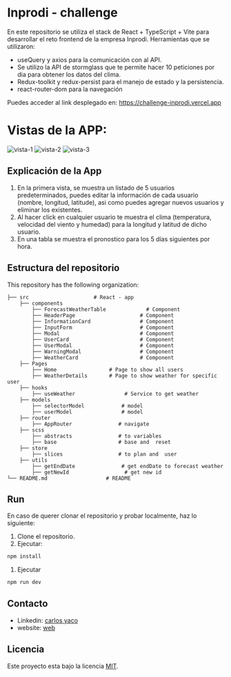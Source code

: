 # Inprodi - challenge

En este repositorio se utiliza el stack de React + TypeScript + Vite para desarrollar el reto frontend de la empresa Inprodi.
Herramientas que se utilizaron:
- useQuery y axios para la comunicación con al API.
- Se utilizo la API de stormglass que  te permite hacer 10 peticiones por dia para obtener los datos del clima.
- Redux-toolkit y redux-persist para el manejo de estado y la persistencia.
- react-router-dom para la navegación

Puedes acceder al link desplegado en: https://challenge-inprodi.vercel.app

# Vistas de la APP:
![vista-1 ](https://github.com/yacodev/challenge-inprodi/assets/6935006/2c228d6f-21eb-4b9b-b668-c5e7e0fd8087")
![vista-2 ](https://github.com/yacodev/challenge-inprodi/assets/6935006/73c2bd87-be03-4e64-8b8b-5c810772e1fd)
![vista-3 ](https://github.com/yacodev/challenge-inprodi/assets/6935006/c2bcf8d5-89ee-4345-b382-0738651d4254)

## Explicación de la App

1. En la primera vista, se muestra un listado de 5 usuarios predeterminados,  puedes editar la información de cada usuario (nombre, longitud, latitude), asi como puedes agregar nuevos usuarios y eliminar los existentes.
2. Al hacer click en cualquier usuario te muestra el clima (temperatura, velocidad del viento y humedad) para la longitud y latitud de dicho usuario. 
3. En una  tabla se muestra el pronostico para los 5 días siguientes por hora.


## Estructura del repositorio

This repository has the following  organization:

    ├── src                     # React - app
        ├── components
            ├── ForecastWeatherTable             # Component
            ├── HeaderPage                     # Component
            ├── InformationCard                # Component
            ├── InputForm                      # Component
            ├── Modal                          # Component
            ├── UserCard                       # Component
            ├── UserModal                      # Component
            ├── WarningModal                   # Component
            ├── WeatherCard                    # Component
        ├── Pages
            ├── Home                 # Page to show all users
            ├── WeatherDetails       # Page to show weather for specific user
        ├── hooks
            ├── useWeather                # Service to get weather
        ├── models
            ├── selectorModel            # model
            ├── userModel                # model
        ├── router
            ├── AppRouter               # navigate
        ├── scss
            ├── abstracts               # to variables
            ├── base                    # base and  reset
        ├── store
            ├── slices                  # to plan and  user
        ├── utils
            ├── getEndDate               # get endDate to forecast weather
            ├── getNewId                  # get new id
    └── README.md                   # README

## Run

En caso de querer clonar el repositorio y probar localmente, haz lo siguiente:

1. Clone el repositorio.
2. Ejecutar:

```bash
npm install
```

1. Ejecutar

```bash
npm run dev
```

## Contacto
* Linkedin: [carlos yaco](https://www.linkedin.com/in/carlos-yaco-tincusi/)
* website: [web](https://carlosyaco.com)

##  Licencia
Este proyecto esta bajo la licencia [MIT](/LICENCE).